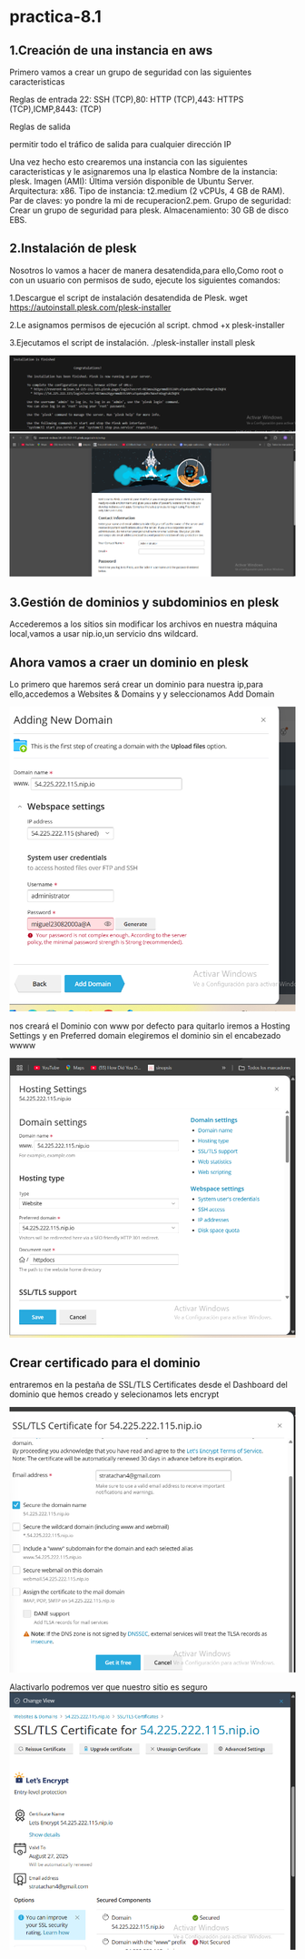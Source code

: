 # practica-8.1

## 1.Creación de una instancia en aws

Primero vamos a  crear un grupo de seguridad con las siguientes caracteristicas

Reglas de entrada 22: SSH (TCP),80: HTTP (TCP),443: HTTPS (TCP),ICMP,8443: (TCP)

Reglas de salida

permitir todo el tráfico de salida para cualquier dirección IP


Una vez hecho esto crearemos una instancia con las siguientes caracteristicas y le asignaremos una Ip elastica Nombre de la instancia: plesk. Imagen (AMI): Última versión disponible de Ubuntu Server. Arquitectura: x86. Tipo de instancia: t2.medium (2 vCPUs, 4 GB de RAM). Par de claves: yo pondre la mi de recuperacion2.pem. Grupo de seguridad: Crear un grupo de seguridad para plesk. Almacenamiento: 30 GB de disco EBS.


## 2.Instalación de plesk

Nosotros lo vamos a hacer de manera desatendida,para ello,Como root o con un usuario con permisos de sudo, ejecute los siguientes comandos:

1.Descargue el script de instalación desatendida de Plesk.
wget https://autoinstall.plesk.com/plesk-installer

2.Le asignamos permisos de ejecución al script.
chmod +x plesk-installer 

3.Ejecutamos el script de instalación.
./plesk-installer install plesk

![](imagenes/222.png)
![](imagenes/111.png)


## 3.Gestión de dominios y subdominios en plesk
Accederemos a los sitios sin modificar los archivos en nuestra máquina local,vamos a usar nip.io,un servicio dns wildcard.

## Ahora vamos a craer un dominio en plesk
Lo primero que haremos será crear un dominio para nuestra ip,para ello,accedemos a Websites & Domains y y seleccionamos Add Domain

![](imagenes/444.png)

nos creará el Dominio con www por defecto para quitarlo iremos a Hosting Settings y en Preferred domain elegiremos el dominio sin el encabezado wwww

![](imagenes/555.png)

## Crear certificado para el dominio
entraremos en la pestaña de SSL/TLS Certificates desde el Dashboard del dominio que hemos creado y selecionamos lets encrypt

![](imagenes/666.png)

Alactivarlo podremos ver que nuestro sitio es seguro
![](imagenes/888.png)